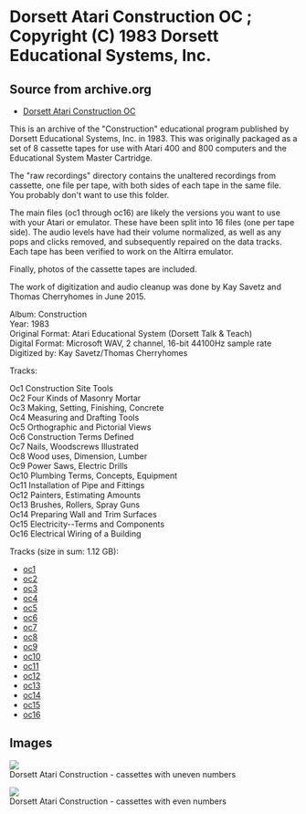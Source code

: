 # Dorsett Atari Construction OC ; Copyright (C) 1983 Dorsett Educational Systems, Inc.  
## Source from archive.org  
- [Dorsett Atari Construction OC](https://archive.org/details/AtariDorsettConstruction)  
  
This is an archive of the "Construction" educational program published by Dorsett Educational Systems, Inc. in 1983. This was originally packaged as a set of 8 cassette tapes for use with Atari 400 and 800 computers and the Educational System Master Cartridge.  
  
The "raw recordings" directory contains the unaltered recordings from cassette, one file per tape, with both sides of each tape in the same file. You probably don't want to use this folder.  
  
The main files (oc1 through oc16) are likely the versions you want to use with your Atari or emulator. These have been split into 16 files (one per tape side). The audio levels have had their volume normalized, as well as any pops and clicks removed, and subsequently repaired on the data tracks. Each tape has been verified to work on the Altirra emulator.  
  
Finally, photos of the cassette tapes are included.  
  
The work of digitization and audio cleanup was done by Kay Savetz and Thomas Cherryhomes in June 2015.  
  
Album: Construction  
Year: 1983  
Original Format: Atari Educational System (Dorsett Talk & Teach)  
Digital Format: Microsoft WAV, 2 channel, 16-bit 44100Hz sample rate  
Digitized by: Kay Savetz/Thomas Cherryhomes  
  
Tracks:  
  
Oc1	Construction Site Tools  
Oc2	Four Kinds of Masonry Mortar  
Oc3	Making, Setting, Finishing, Concrete  
Oc4	Measuring and Drafting Tools  
Oc5	Orthographic and Pictorial Views  
Oc6	Construction Terms Defined  
Oc7	Nails, Woodscrews Illustrated  
Oc8	Wood uses, Dimension, Lumber  
Oc9	Power Saws, Electric Drills  
Oc10	Plumbing Terms, Concepts, Equipment  
Oc11	Installation of Pipe and Fittings  
Oc12	Painters, Estimating Amounts  
Oc13	Brushes, Rollers, Spray Guns  
Oc14	Preparing Wall and Trim Surfaces  
Oc15	Electricity--Terms and Components  
Oc16	Electrical Wiring of a Building  
  
Tracks (size in sum: 1.12 GB):  
  
- [oc1](http://data.atariwiki.org/FLAC/Construction/oc1.flac)  
- [oc2](http://data.atariwiki.org/FLAC/Construction/oc2.flac)  
- [oc3](http://data.atariwiki.org/FLAC/Construction/oc3.flac)  
- [oc4](http://data.atariwiki.org/FLAC/Construction/oc4.flac)  
- [oc5](http://data.atariwiki.org/FLAC/Construction/oc5.flac)  
- [oc6](http://data.atariwiki.org/FLAC/Construction/oc6.flac)  
- [oc7](http://data.atariwiki.org/FLAC/Construction/oc7.flac)  
- [oc8](http://data.atariwiki.org/FLAC/Construction/oc8.flac)  
- [oc9](http://data.atariwiki.org/FLAC/Construction/oc9.flac)  
- [oc10](http://data.atariwiki.org/FLAC/Construction/oc10.flac)  
- [oc11](http://data.atariwiki.org/FLAC/Construction/oc11.flac)  
- [oc12](http://data.atariwiki.org/FLAC/Construction/oc12.flac)  
- [oc13](http://data.atariwiki.org/FLAC/Construction/oc13.flac)  
- [oc14](http://data.atariwiki.org/FLAC/Construction/oc14.flac)  
- [oc15](http://data.atariwiki.org/FLAC/Construction/oc15.flac)  
- [oc16](http://data.atariwiki.org/FLAC/Construction/oc16.flac)  
## Images  
![](attachments/ocA_.jpg)  
Dorsett Atari Construction - cassettes with uneven numbers  
  
![](attachments/ocB_.jpg)  
Dorsett Atari Construction - cassettes with even numbers  

